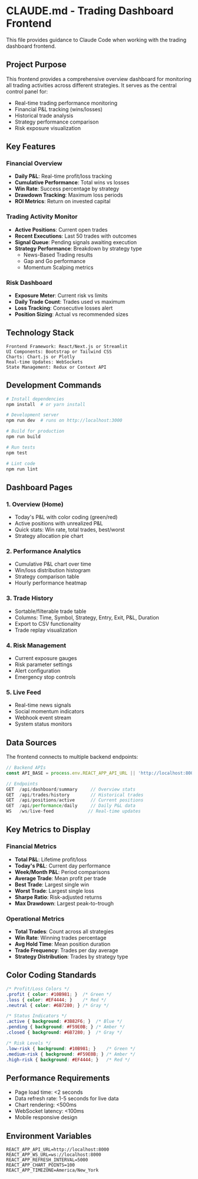 # CLAUDE.md - Trading Dashboard Frontend

This file provides guidance to Claude Code when working with the trading dashboard frontend.

## Project Purpose

This frontend provides a comprehensive overview dashboard for monitoring all trading activities across different strategies. It serves as the central control panel for:
- Real-time trading performance monitoring
- Financial P&L tracking (wins/losses)
- Historical trade analysis
- Strategy performance comparison
- Risk exposure visualization

## Key Features

### Financial Overview
- **Daily P&L**: Real-time profit/loss tracking
- **Cumulative Performance**: Total wins vs losses
- **Win Rate**: Success percentage by strategy
- **Drawdown Tracking**: Maximum loss periods
- **ROI Metrics**: Return on invested capital

### Trading Activity Monitor
- **Active Positions**: Current open trades
- **Recent Executions**: Last 50 trades with outcomes
- **Signal Queue**: Pending signals awaiting execution
- **Strategy Performance**: Breakdown by strategy type
  - News-Based Trading results
  - Gap and Go performance
  - Momentum Scalping metrics

### Risk Dashboard
- **Exposure Meter**: Current risk vs limits
- **Daily Trade Count**: Trades used vs maximum
- **Loss Tracking**: Consecutive losses alert
- **Position Sizing**: Actual vs recommended sizes

## Technology Stack

```
Frontend Framework: React/Next.js or Streamlit
UI Components: Bootstrap or Tailwind CSS
Charts: Chart.js or Plotly
Real-time Updates: WebSockets
State Management: Redux or Context API
```

## Development Commands

```bash
# Install dependencies
npm install  # or yarn install

# Development server
npm run dev  # runs on http://localhost:3000

# Build for production
npm run build

# Run tests
npm test

# Lint code
npm run lint
```

## Dashboard Pages

### 1. Overview (Home)
- Today's P&L with color coding (green/red)
- Active positions with unrealized P&L
- Quick stats: Win rate, total trades, best/worst
- Strategy allocation pie chart

### 2. Performance Analytics
- Cumulative P&L chart over time
- Win/loss distribution histogram
- Strategy comparison table
- Hourly performance heatmap

### 3. Trade History
- Sortable/filterable trade table
- Columns: Time, Symbol, Strategy, Entry, Exit, P&L, Duration
- Export to CSV functionality
- Trade replay visualization

### 4. Risk Management
- Current exposure gauges
- Risk parameter settings
- Alert configuration
- Emergency stop controls

### 5. Live Feed
- Real-time news signals
- Social momentum indicators
- Webhook event stream
- System status monitors

## Data Sources

The frontend connects to multiple backend endpoints:
```javascript
// Backend APIs
const API_BASE = process.env.REACT_APP_API_URL || 'http://localhost:8000'

// Endpoints
GET  /api/dashboard/summary     // Overview stats
GET  /api/trades/history        // Historical trades
GET  /api/positions/active      // Current positions
GET  /api/performance/daily     // Daily P&L data
WS   /ws/live-feed             // Real-time updates
```

## Key Metrics to Display

### Financial Metrics
- **Total P&L**: Lifetime profit/loss
- **Today's P&L**: Current day performance
- **Week/Month P&L**: Period comparisons
- **Average Trade**: Mean profit per trade
- **Best Trade**: Largest single win
- **Worst Trade**: Largest single loss
- **Sharpe Ratio**: Risk-adjusted returns
- **Max Drawdown**: Largest peak-to-trough

### Operational Metrics
- **Total Trades**: Count across all strategies
- **Win Rate**: Winning trades percentage
- **Avg Hold Time**: Mean position duration
- **Trade Frequency**: Trades per day average
- **Strategy Distribution**: Trades by strategy type

## Color Coding Standards

```css
/* Profit/Loss Colors */
.profit { color: #10B981; }  /* Green */
.loss { color: #EF4444; }    /* Red */
.neutral { color: #6B7280; } /* Gray */

/* Status Indicators */
.active { background: #3B82F6; }  /* Blue */
.pending { background: #F59E0B; } /* Amber */
.closed { background: #6B7280; }  /* Gray */

/* Risk Levels */
.low-risk { background: #10B981; }    /* Green */
.medium-risk { background: #F59E0B; } /* Amber */
.high-risk { background: #EF4444; }   /* Red */
```

## Performance Requirements

- Page load time: <2 seconds
- Data refresh rate: 1-5 seconds for live data
- Chart rendering: <500ms
- WebSocket latency: <100ms
- Mobile responsive design

## Environment Variables

```env
REACT_APP_API_URL=http://localhost:8000
REACT_APP_WS_URL=ws://localhost:8000
REACT_APP_REFRESH_INTERVAL=5000
REACT_APP_CHART_POINTS=100
REACT_APP_TIMEZONE=America/New_York
```